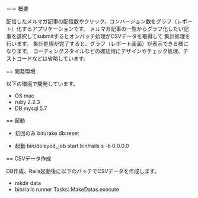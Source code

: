 ＝＝ 概要

配信したメルマガ記事の配信数やクリック、コンバージョン数をグラフ（レポート）化するアプリケーションです。
メルマガ記事の一覧からグラフ化したい記事を選択してsubmitするとオンバッチ処理がCSVデータを取得して
集計処理を行います。
集計処理が完了すると、グラフ（レポート画面）が表示できる様になります。
コーディングスタイルなどの確認用にデザインやチェック処理、テストコードなどは省略しています。

== 開発環境

以下の環境で開発しています。

* OS mac
* ruby 2.2.3
* DB mysql 5.7

== 起動

* 初回のみ
bin/rake db:reset

* 起動
bin/delayed_job start
bin/rails s -b 0.0.0.0

== CSVデータ作成

DB作成、Rails起動後に以下のバッチでCSVデータを作成します。

* mkdir data
* bin/rails runner Tasks::MakeDatas.execute
